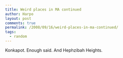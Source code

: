 ```yaml
---
title: Weird places in MA continued
author: Harpo
layout: post
comments: true
permalink: /2008/09/16/weird-places-in-ma-continued/
tags:
  - random
---
```

Konkapot. Enough said. And Hephzibah Heights.